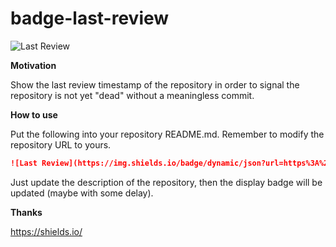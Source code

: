 # badge-last-review

![Last Review](https://img.shields.io/badge/dynamic/json?url=https%3A%2F%2Fapi.github.com%2Frepos%2Fwsine%2Fbadge-last-review&query=%24.updated_at&label=last%20review)

**Motivation**

Show the last review timestamp of the repository in order to signal the repository is not yet "dead" without a meaningless commit.

**How to use**

Put the following into your repository README.md. Remember to modify the repository URL to yours.

```markdown
![Last Review](https://img.shields.io/badge/dynamic/json?url=https%3A%2F%2Fapi.github.com%2Frepos%2F<user>%2F<repo>&query=%24.updated_at&label=last%20review)
```

Just update the description of the repository, then the display badge will be updated (maybe with some delay).

**Thanks**

https://shields.io/
